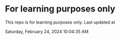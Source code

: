 # For learning purposes only
This repo is for learning purposes only.
Last updated at

Saturday, February 24, 2024 10:04:35 AM

